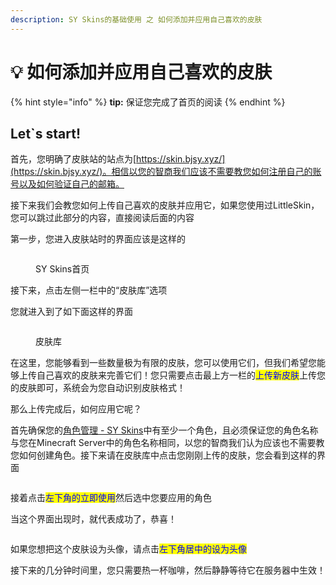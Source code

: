 ```yaml
---
description: SY Skins的基础使用 之 如何添加并应用自己喜欢的皮肤
---
```


# 💡 如何添加并应用自己喜欢的皮肤

{% hint style="info" %}
**tip:** 保证您完成了首页的阅读
{% endhint %}

## Let\`s start!

首先，您明确了皮肤站的站点为[https://skin.bjsy.xyz/](https://skin.bjsy.xyz/)。相信以您的智商我们应该不需要教您如何注册自己的账号以及如何验证自己的邮箱。

接下来我们会教您如何上传自己喜欢的皮肤并应用它，如果您使用过LittleSkin，您可以跳过此部分的内容，直接阅读后面的内容

第一步，您进入皮肤站时的界面应该是这样的

<figure><img src="https://i.imgtg.com/2023/06/10/OBTWNN.png" alt=""><figcaption><p>SY Skins首页</p></figcaption></figure>

接下来，点击左侧一栏中的“皮肤库”选项

您就进入到了如下面这样的界面

<figure><img src="https://i.imgtg.com/2023/06/10/OBTbLC.png" alt=""><figcaption><p>皮肤库</p></figcaption></figure>

在这里，您能够看到一些数量极为有限的皮肤，您可以使用它们，但我们希望您能够上传自己喜欢的皮肤来完善它们！您只需要点击最上方一栏的<mark style="color:blue;">上传新皮肤</mark>上传您的皮肤即可，系统会为您自动识别皮肤格式！

那么上传完成后，如何应用它呢？

首先确保您的[角色管理 - SY Skins](https://skin.mc-server.fun/user/player)中有至少一个角色，且必须保证您的角色名称与您在Minecraft Server中的角色名称相同，以您的智商我们认为应该也不需要教您如何创建角色。接下来请在皮肤库中点击您刚刚上传的皮肤，您会看到这样的界面

<figure><img src="https://i.imgtg.com/2023/06/10/OBTkuL.png" alt=""><figcaption></figcaption></figure>

接着点击<mark style="color:blue;">左下角的立即使用</mark>然后选中您要应用的角色

当这个界面出现时，就代表成功了，恭喜！

<figure><img src="https://i.imgtg.com/2023/06/10/OBT7dp.png" alt=""><figcaption></figcaption></figure>

如果您想把这个皮肤设为头像，请点击<mark style="color:blue;">左下角居中的设为头像</mark>

接下来的几分钟时间里，您只需要热一杯咖啡，然后静静等待它在服务器中生效！
